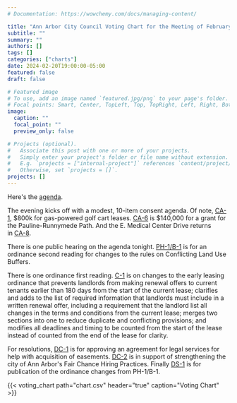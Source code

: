 ```yaml
---
# Documentation: https://wowchemy.com/docs/managing-content/

title: "Ann Arbor City Council Voting Chart for the Meeting of February 20, 2024"
subtitle: ""
summary: ""
authors: []
tags: []
categories: ["charts"]
date: 2024-02-20T19:00:00-05:00
featured: false
draft: false

# Featured image
# To use, add an image named `featured.jpg/png` to your page's folder.
# Focal points: Smart, Center, TopLeft, Top, TopRight, Left, Right, BottomLeft, Bottom, BottomRight.
image:
  caption: ""
  focal_point: ""
  preview_only: false

# Projects (optional).
#   Associate this post with one or more of your projects.
#   Simply enter your project's folder or file name without extension.
#   E.g. `projects = ["internal-project"]` references `content/project/deep-learning/index.md`.
#   Otherwise, set `projects = []`.
projects: []
---
```


Here's the [agenda](https://a2gov.legistar.com/MeetingDetail.aspx?ID=1141232&GUID=16540AE6-CE61-473A-BA09-7A98513BFE03&Options=&Search=). 

The evening kicks off with a modest, 10-item consent agenda. Of note, [CA-1](https://a2gov.legistar.com/LegislationDetail.aspx?ID=6509126&GUID=99DD9915-A0C1-4A85-AD6D-454D6B2D47D0&Options=&Search=), $800k for gas-powered golf cart leases. [CA-6](https://a2gov.legistar.com/LegislationDetail.aspx?ID=6509124&GUID=63E4F9A7-D2F9-477D-BFD1-EFF2F235C076&Options=&Search=) is $140,000 for a grant for the Pauline-Runnymede Path. And the E. Medical Center Drive returns in [CA-8](https://a2gov.legistar.com/LegislationDetail.aspx?ID=6509125&GUID=55F89262-A18E-4527-802C-B08A334A3312&Options=&Search=).

There is one public hearing on the agenda tonight. [PH-1/B-1](https://a2gov.legistar.com/LegislationDetail.aspx?ID=6476016&GUID=CB2F4676-CB8B-4E82-A17D-86C4C6F4457E&Options=&Search=) is for an ordinance second reading for changes to the rules on Conflicting Land Use Buffers.

There is one ordinance first reading. [C-1](https://a2gov.legistar.com/LegislationDetail.aspx?ID=6516922&GUID=DABF7458-A183-4F5A-A102-E77B6E06DF00&Options=&Search=&FullText=1) is on changes to the early leasing ordinance that prevents landlords from making renewal offers to current tenants earlier than 180 days from the start of the current lease; clarifies and adds to the list of required information that landlords must include in a written renewal offer, including a requirement that the landlord list all changes in the terms and conditions from the current lease; merges two sections into one to reduce duplicate and conflicting provisions; and modifies all deadlines and timing to be counted from the start of the lease instead of counted from the end of the lease for clarity.

For resolutions, [DC-1](https://a2gov.legistar.com/LegislationDetail.aspx?ID=6516295&GUID=2E43A248-B6F5-4AC5-B90C-F0D4281B3CB2&Options=&Search=) is for approving an agreement for legal services for help with acquisition of easements. [DC-2](https://a2gov.legistar.com/LegislationDetail.aspx?ID=6516858&GUID=5BCC9E66-F4A8-454F-A81E-69C87EC0D770&Options=&Search=) is in support of strengthening the city of Ann Arbor's Fair Chance Hiring Practices. Finally [DS-1](https://a2gov.legistar.com/LegislationDetail.aspx?ID=6516942&GUID=D3588E0B-1336-4FCE-91AF-85113EBB9852&Options=&Search=) is for publication of the ordinance changes from PH-1/B-1.

{{< voting_chart path="chart.csv" header="true" caption="Voting Chart" >}}
